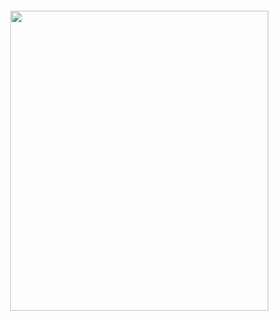 <div align="center">
  <br>
  <br>
  <br>
  <br>
  <a>
    <img width="413" height="480" src="https://github.com/Shubh4mk/Shubh4mk/blob/main/giphy.gif" />
  </a>
